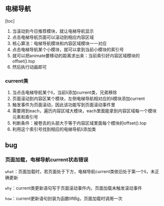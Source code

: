 ## 电梯导航

[toc]

1. 当滚动到今日推荐模块，就让电梯导航显示
2. 点击电梯导航页面可以滚动到相应内容区域
3. 核心算法：电梯导航模块和内容区域模块一一对应
4. 点击电梯导航某个小模块，就可以拿到当前小模块的索引号
5. 就可以把animate要移动的距离求出来：当前索引好内容区域模块的offset().top
6. 然后执行动画即可

### current类

1. 当点击电梯导航某个li，当前li添加current类，兄弟移除
2. 页面滚动到内容区某个模块，左侧电梯导航相对应的li模块添加current
3. 触发事件为页面滚动，因此该功能写到页面滚动事件里
4. 需要用到each，遍历内容区域大模块，each里面能拿到内容区域每一个模块元素和索引号
5. 判断条件：被卷去的头部大于等于内容区域里面每个模块的offset().top
6. 利用这个索引号找到相应的电梯导航li添加类

## bug

### 页面加载，电梯导航current状态错误

`what`：页面加载时，若页面处于下方，电梯导航current类依旧处于第一个li，未正确更新

`why`：current类更新语句写于页面滚动事件内，页面加载未触发滚动事件

`how`：current更新语句封装为函数liftBg，页面加载时调用一次
